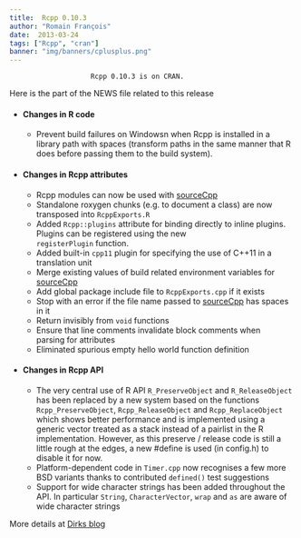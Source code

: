 ```yaml
---
title:  Rcpp 0.10.3
author: "Romain François"
date:  2013-03-24
tags: ["Rcpp", "cran"]
banner: "img/banners/cplusplus.png"
---
```


						Rcpp 0.10.3 is on CRAN.
						
Here is the part of the NEWS file related to this release
<ul>
<li>
<h4>Changes in R code</h4>
<ul>
<li>
        Prevent build failures on Windowsn when Rcpp is installed in a library path with spaces (transform paths in the same manner that R does before passing them to the build system).</li>
</ul>
</li>
<li>
<h4>Changes in Rcpp attributes</h4>
<ul>
<li>Rcpp modules can now be used with <a href="http://help.r-enthusiasts.com/library/Rcpp/html/sourceCpp.html">sourceCpp</a>
        </li>
<li>Standalone roxygen chunks (e.g. to document a class) are now transposed into <code>RcppExports.R</code>
        </li>
<li>Added <code>Rcpp::plugins</code> attribute for binding directly to inline plugins. Plugins can be registered using the new<br><code>registerPlugin</code> function.
        </li>
<li>Added built-in <code>cpp11</code> plugin for specifying the use of C++11 in a translation unit
        </li>
<li>Merge existing values of build related environment variables for <a href="http://help.r-enthusiasts.com/library/Rcpp/html/sourceCpp.html">sourceCpp</a>
        </li>
<li>Add global package include file to <code>RcppExports.cpp</code> if it exists</li>
<li>Stop with an error if the file name passed to <a href="http://help.r-enthusiasts.com/library/Rcpp/html/sourceCpp.html">sourceCpp</a> has spaces in it</li>
<li>Return invisibly from <code>void</code> functions</li>
<li>Ensure that line comments invalidate block comments when<br>
        parsing for attributes</li>
<li>Eliminated spurious empty hello world function definition</li>
</ul>
</li>
<li>
<h4>Changes in Rcpp API</h4>
<ul>
<li>The very central use of R API <code>R_PreserveObject</code> and <code>R_ReleaseObject</code> has been replaced by a new system based on the functions <code>Rcpp_PreserveObject</code>, <code>Rcpp_ReleaseObject</code> and <code>Rcpp_ReplaceObject</code> which shows better performance and is implemented using a generic vector treated as a stack instead of a pairlist in the R implementation. However, as this preserve / release code is still a little rough at the edges, a new #define is used (in config.h) to disable it for now.
      </li>
<li>Platform-dependent code in <code>Timer.cpp</code> now recognises a few more BSD variants thanks to contributed <code>defined()</code> test suggestions</li>
<li>Support for wide character strings has been added throughout the  API. In particular <code>String</code>,  <code>CharacterVector</code>, <code>wrap</code> and <code>as</code> are aware of wide character strings
      </li>
</ul>
</li>
</ul>
More details at <a href="http://dirk.eddelbuettel.com/blog/2013/03/23/#rcpp_0.10.3">Dirks blog</a>


